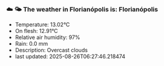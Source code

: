 ### ☁️ 🌤️  The weather in Florianópolis is: Florianópolis

- Temperature: 13.02°C
- On flesh: 12.91°C
- Relative air humidity: 97%
- Rain: 0.0 mm
- Description: Overcast clouds
- last updated: 2025-08-26T06:27:46.218474
